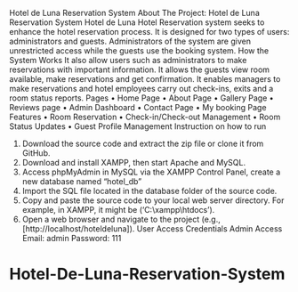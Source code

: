 Hotel de Luna Reservation System
About The Project: Hotel de Luna Reservation System
Hotel de Luna Hotel Reservation system seeks to enhance the hotel reservation process. It is designed for two types of users: administrators and guests. Administrators of the system are given unrestricted access while the guests use the booking system.
How the System Works
It also allow users such as administrators to make reservations with important information. It allows the guests view room available, make reservations and get confirmation. It enables managers to make reservations and hotel employees carry out check-ins, exits and a room status reports.
Pages
•	Home Page
•	About Page
•	Gallery Page
•	Reviews page
•	Admin Dashboard
•	Contact Page
•	My booking Page
Features
•	Room Reservation 
•	Check-in/Check-out Management
•	Room Status Updates
•	Guest Profile Management
Instruction on how to run
1. Download the source code and extract the zip file or clone it from GitHub.
2. Download and install XAMPP, then start Apache and MySQL.
3. Access phpMyAdmin in MySQL via the XAMPP Control Panel, create a new database named “hotel_db”
4. Import the SQL file located in the database folder of the source code.
5. Copy and paste the source code to your local web server directory. For example, in XAMPP, it might be (‘C:\xampp\htdocs’).
6. Open a web browser and navigate to the project (e.g., [http://localhost/hoteldeluna]).
User Access Credentials
Admin Access
Email: admin
Password: 111
# Hotel-De-Luna-Reservation-System
